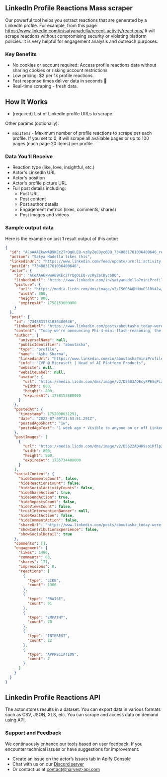## LinkedIn Profile Reactions Mass scraper

Our powerful tool helps you extract reactions that are generated by a LinkedIn profile. For example, from this page https://www.linkedin.com/in/satyanadella/recent-activity/reactions/
It will scrape reactions without compromising security or violating platform policies. It is very helpful for engagement analysis and outreach purposes.

### Key Benefits

- No cookies or account required: Access profile reactions data without sharing cookies or risking account restrictions
- Low pricing: $2 per 1k profile reactions.
- Fast response times deliver data in seconds 🚀
- Real-time scraping - fresh data.

## How It Works

- (required) List of LinkedIn profile URLs to scrape.

Other params (optionally):

- `maxItems` - Maximum number of profile reactions to scrape per each profile. If you set to 0, it will scrape all available pages or up to 100 pages (each page 20 items) per profile.

### Data You'll Receive

- Reaction type (like, love, insightful, etc.)
- Actor's LinkedIn URL
- Actor's position
- Actor's profile picture URL
- Full post details including:
  - Post URL
  - Post content
  - Post author details
  - Engagement metrics (likes, comments, shares)
  - Post images and videos

### Sample output data

Here is the example on just 1 result output of this actor:

```json
{
  "id": "ACoAAAEkwwAB9KEc2TrQgOLEQ-vzRyZeCDyc6DQ_7348831781036400646_reaction",
  "action": "Satya Nadella likes this",
  "linkedinUrl": "https://www.linkedin.com/feed/update/urn:li:activity:7348831781036400646?updateEntityUrn=urn%3Ali%3Afsd_update%3A%28urn%3Ali%3Aactivity%3A7348831781036400646%2CPROFILE_REACTIONS%2CEMPTY%2CDEFAULT%2Cfalse%29&originTrackingId=9Y%2Bm%2BViknzEb%2B0ui4nM9OQ%3D%3D",
  "postId": "7348831781036400646",
  "actor": {
    "id": "ACoAAAEkwwAB9KEc2TrQgOLEQ-vzRyZeCDyc6DQ",
    "linkedinUrl": "https://www.linkedin.com/in/satyanadella?miniProfileUrn=urn%3Ali%3Afsd_profile%3AACoAAAEkwwAB9KEc2TrQgOLEQ-vzRyZeCDyc6DQ",
    "picture": {
      "url": "https://media.licdn.com/dms/image/v2/C5603AQHHUuOSlRVA1w/profile-displayphoto-shrink_800_800/profile-displayphoto-shrink_800_800/0/1579726625483?e=1758153600&v=beta&t=5h2uTQwPlptry-ubK81Y22csoCvOz0cL3NaGptLvfGE",
      "width": 800,
      "height": 800,
      "expiresAt": 1758153600000
    }
  },
  "post": {
    "id": "7348831781036400646",
    "linkedinUrl": "https://www.linkedin.com/posts/aboutasha_today-were-announcing-phi-4-mini-flash-reasoning-activity-7348743038074089472-d-V7",
    "content": "Today we’re announcing Phi-4-mini-flash-reasoning, the newest open model in the Microsoft Phi family, designed for real-time, resource-constrained environments. If you’ve ever hit latency limits while building logic-heavy apps—you’re not alone. This model delivers fast, reliable reasoning to environments where seconds and megabytes count. \n \nWhat makes it different:\n1) Fast and lightweight\n3.8B parameters, 64K context length, deployable on a single GPU—ideal for edge devices and low-latency environments.\n2) Breakthrough efficiency\nDelivers up to 10× higher throughput and 2–3× lower latency than Phi-4-mini, while outperforming larger models on math and logic benchmarks.\n3) New hybrid architecture: SambaY\nCombines Mamba, Sliding Window Attention, and Gated Memory Units (GMUs) to boost long-context and decoding performance—without sacrificing quality.\n \nTry it and push it on Foundry. We’re excited to see what you build!\n \n🔗 to try https://aka.ms/try-phi\n🔗 to read the technical paper https://lnkd.in/gD8ZHQ_b\n🔗 to explore the Phi Cookbook https://aka.ms/phicookbook",
    "author": {
      "universalName": null,
      "publicIdentifier": "aboutasha",
      "type": "profile",
      "name": "Asha Sharma",
      "linkedinUrl": "https://www.linkedin.com/in/aboutasha?miniProfileUrn=urn%3Ali%3Afsd_profile%3AACoAAAGPeLsBi7TKKy_2z8zMkLFLKSuJZFDT2GM",
      "info": "CVP @ Microsoft | Head of AI Platform Products",
      "website": null,
      "websiteLabel": null,
      "avatar": {
        "url": "https://media.licdn.com/dms/image/v2/D5603AQEcyFPESqPiaA/profile-displayphoto-shrink_800_800/B56ZV5FsClHEAc-/0/1741493290045?e=1758153600&v=beta&t=DrnmgqOlmBv5UVvIdRoD6lT93kPPwJbjpZzR-bQWkjg",
        "width": 800,
        "height": 800,
        "expiresAt": 1758153600000
      }
    },
    "postedAt": {
      "timestamp": 1752098031291,
      "date": "2025-07-09T21:53:51.291Z",
      "postedAgoShort": "1w",
      "postedAgoText": "1 week ago • Visible to anyone on or off LinkedIn"
    },
    "postImages": [
      {
        "url": "https://media.licdn.com/dms/image/v2/D5622AQHH9so1Rflp2g/feedshare-shrink_800/B56Zfv62nTHcAg-/0/1752076872480?e=1755734400&v=beta&t=LlUBHIrw07Z1T6I1u1-IAzapnjKU8RYDIwiVu_yr6cs",
        "width": 800,
        "height": 800,
        "expiresAt": 1755734400000
      }
    ],
    "socialContent": {
      "hideCommentsCount": false,
      "hideReactionsCount": false,
      "hideSocialActivityCounts": false,
      "hideShareAction": true,
      "hideSendAction": true,
      "hideRepostsCount": false,
      "hideViewsCount": false,
      "trustInterventionBanner": null,
      "hideReactAction": false,
      "hideCommentAction": false,
      "shareUrl": "https://www.linkedin.com/posts/aboutasha_today-were-announcing-phi-4-mini-flash-reasoning-activity-7348743038074089472-d-V7?utm_source=social_share_send&utm_medium=member_desktop_web&rcm=ACoAAFuEcukBqN_mMPGtdFcYjIC4Bc_PwcflePY",
      "showContributionExperience": false,
      "showSocialDetail": true
    },
    "comments": [],
    "engagement": {
      "likes": 1496,
      "comments": 63,
      "shares": 171,
      "impressions": 0,
      "reactions": [
        {
          "type": "LIKE",
          "count": 1306
        },
        {
          "type": "PRAISE",
          "count": 91
        },
        {
          "type": "EMPATHY",
          "count": 70
        },
        {
          "type": "INTEREST",
          "count": 22
        },
        {
          "type": "APPRECIATION",
          "count": 7
        }
      ]
    }
  }
}
```

## Linkedin Profile Reactions API

The actor stores results in a dataset. You can export data in various formats such as CSV, JSON, XLS, etc. You can scrape and access data on demand using API.

### Support and Feedback

We continuously enhance our tools based on user feedback. If you encounter technical issues or have suggestions for improvement:

- Create an issue on the actor’s Issues tab in Apify Console
- Chat with us on our [Discord server](https://discord.gg/TGA9k9u2gE)
- Or contact us at contact@harvest-api.com
